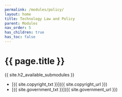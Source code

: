 ```yaml
---
permalink: /modules/policy/
layout: home
title: Technology Law and Policy
parent: Modules
nav_order: 5
has_children: true
has_toc: false
---
```


# {{ page.title }}
{{ site.h2_available_submodules }}
* [{{ site.copyright_txt }}]({{ site.copyright_url }})
* [{{ site.government_txt }}]({{ site.government_url }})